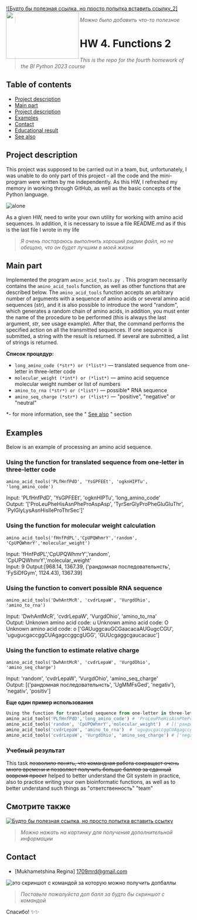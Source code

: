 [![Будто бы полезная ссылка, но просто попытка вставить ссылку_2]<a href="url"><img src="https://upload.wikimedia.org/wikipedia/commons/thumb/6/66/AminoAcidball_rus.svg/1280px-AminoAcidball_rus.svg.png" align="left" height="128" width="198" ></a>](https://ru.wikipedia.org/wiki/%D0%90%D0%BC%D0%B8%D0%BD%D0%BE%D0%BA%D0%B8%D1%81%D0%BB%D0%BE%D1%82%D1%8B)
> *Можно было добавить что-то полезное*


# HW 4. Functions 2
> *This is the repo for the fourth homework of the BI Python 2023 course*

## Table of contents

  * [Project description](#project-description)
  * [Main part](#Main-part)
  * [Project description](#project-description) 
  * [Examples](#examples)
  * [Contact](#contact)
  * [Educational result](#Учебный-результат)
  * [See also](#see-also)

## Project description
 This project was supposed to be carried out in a team, but, unfortunately, I was unable to do only part of this project - all the code and the mini-program were written by me independently. As this HW, I refreshed my memory in working through GitHub, as well as the basic concepts of the Python language. 

![alone](https://sun9-40.userapi.com/impf/c636016/v636016166/239f1/p0AWqN3onLw.jpg?size=550x483&quality=96&sign=19b32adae4a5ac6a436a740160fed9c6&type=album)

As a given HW, need to write your own utility for working with amino acid sequences. In addition, it is necessary to issue a file README.md as if this is the last file I wrote in my life 

> *Я очень постараюсь выполнить хороший ридми файл, но не обещаю, что он будет лучшим в моей жизни* 

## Main part
Implemented the program `amino_acid_tools.py `. This program necessarily contains the `amino_acid_tools` function, as well as other functions that are described below. The `amino_acid_tools` function accepts an arbitrary number of arguments with a sequence of amino acids or several amino acid sequences (*str*), and it is also possible to introduce the word "random", which generates a random chain of amino acids, in addition, you must enter the name of the procedure to be performed (this is always the last argument, *str*, see usage example). After that, the command performs the specified action on all the transmitted sequences. If one sequence is submitted, a string with the result is returned. If several are submitted, a list of strings is returned.

**Список процедур:**
- `long_amino_code (*str*) or (*list*)` — translated sequence from one-letter in three-letter code
- `molecular_weight (*int*) or (*list*)` — amino acid sequence molecular weight number or list of numbers
- `amino_to_rna (*str*) or (*list*)` — possible* RNA sequence
- `amino_seq_charge (*str*) or (*list*)` — "positive", "negative" or "neutral"

*- for more information, see the " [See also](#see-also) " section

## Examples  
Below is an example of processing an amino acid sequence.

### Using the function for translated sequence from one-letter in three-letter code

```shell  
amino_acid_tools('PLfHnfPdD', 'YsGPFEEt', 'ogknHIPTu', 'long_amino_code')   
```
Input: 'PLfHnfPdD', 'YsGPFEEt', 'ogknHIPTu', 'long_amino_code'  
Output: '['ProLeuPheHisAsnPheProAspAsp', 'TyrSerGlyProPheGluGluThr', 'PylGlyLysAsnHisIleProThrSec']'

### Using the function for molecular weight calculation

```shell  
amino_acid_tools('fHnfPdPL','CpUPQWhmrY','random', 'CpUPQWhmrY','molecular_weight') 
```

Input: 'fHnfPdPL','CpUPQWhmrY','random', 'CpUPQWhmrY','molecular_weight'  
Input: 9
Output:[968.14, 1367.39, ('рандомная последовательнсть', 'FySiDfGym', 1124.43), 1367.39]

### Using the function to convert possible RNA sequence

```shell  
amino_acid_tools('DwhAntMcR', 'cvdrLepaW', 'VurgdOhio', 'amino_to_rna')  
```

Input: 'DwhAntMcR', 'cvdrLepaW', 'VurgdOhio', 'amino_to_rna'  
Output: Unknown amino acid code:  u
Unknown amino acid code:  O
Unknown amino acid code:  o
['GAUuggcauGCGaacacaAUGugcCGU', 'ugugucgaccggCUAgagccggcgUGG', 'GUUcgaggcgaucacauc']


### Using the function to estimate relative charge

```shell  
amino_acid_tools('DwhAntMcR', 'cvdrLepaW', 'VurgdOhio', 'amino_seq_charge')  
```

Input: 'random', 'cvdrLepaW', 'VurgdOhio', 'amino_seq_charge'  
Output: [('рандомная последовательнсть', 'UgMMFsGed', 'negativ'), 'negativ', 'positiv']

**Еще один пример использования**
```python
Using the function for translated sequence from one-letter in three-letter code:
amino_acid_tools('PLfHnfPdD','long_amino_code') # 'ProLeuPheHisAsnPheProAspAsp'
amino_acid_tools('random', 'CpUPQWhmrY','molecular_weight')  # [('рандомная последовательнсть', 'FySiDfGym', 1124.43), 1367.39]
amino_acid_tools('cvdrLepaW', 'amino_to_rna')  # 'ugugucgaccggCUAgagccggcgUGG'
amino_acid_tools('cvdrLepaW', 'VurgdOhio', 'amino_seq_charge') # ['negativ', 'positiv']
```


### **Учебный результат**

This task ~~позволило понять, что командная работа сокращает очень много времени и позволяет получить больше баллов за сданный вовремя проект~~ helped to better understand the Git system in practice, also to practice writing your own bioinformatic functions, as well as to better understand such things as "ответственность" "team"

## Смотрите также
[![Будто бы полезная ссылка, но просто попытка вставить ссылку](https://fb.ru/misc/i/gallery/48868/1777289.jpg)](https://fb.ru/article/314147/vyirojdennost-geneticheskogo-koda-obschie-svedeniya?ysclid=lnm3d0r35691821607)

> *Можно нажать на картинку для получения дополнительной информации*

## Contact  
- [Mukhametshina Regina] 1709mrd@gmail.com


![это скриншот с командой за которую можно получить допбаллы](https://steamuserimages-a.akamaihd.net/ugc/1997942891875467390/4049C3EF5003271E1F619B28EC4CBD1FBEC1A275/)

> *Поставьте пожалуйста доп балл за будто бы скриншот с командой*

Спасибо! ✨✨
